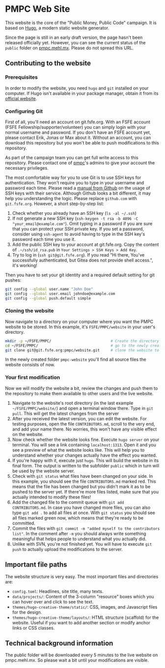 # PMPC Web Site

This website is the core of the "Public Money, Public Code" campaign. It is based on [Hugo](https://gohugo.io/), a modern static website generator.

Since the page is still in an early draft version, the page hasn't been released officially yet. However, you can see the current status of the `public` folder on [pmpc.mehl.mx](http://pmpc.mehl.mx). Please do not spread this URL.

## Contributing to the website

### Prerequisites

In order to modify the website, you need `hugo` and `git` installed on your computer. If Hugo isn't available in your package manager, obtain it from its [official website](https://gohugo.io).

### Configuring Git

First of all, you'll need an account on git.fsfe.org. With an FSFE account (FSFE Fellowship/supporter/volunteer) you can simply login with your normal username and password. If you don't have an FSFE account yet, please contact Erik, Jonas or Max about it. Without an account, you can download this repository but you won't be able to push modifications to this repository.

As part of the campaign team you can get full write access to this repository. Please contact one of [pmpc](https://git.fsfe.org/pmpc)'s admins to give your account the necessary privileges.

The most comfortable way for you to use Git is to use SSH keys for authentication. They won't require you to type in your username and password each time. Please read a [manual from Github](https://help.github.com/articles/connecting-to-github-with-ssh/) on the usage of SSH keys with their service. Although Github looks a bit different, it may help you understanding the logic. Please replace `github.com` with `git.fsfe.org`. However, a short step-by-step list:

1. Check whether you already have an SSH key (`ls -al ~/.ssh`)
2. If not generate a new SSH key (`ssh-keygen -t rsa -b 4096 -C "your_email@example.com"`). Omit typing in a password if you are sure that you can protect your SSH private key. If you set a password, consider using `ssh-agent` to avoid having to type in the SSH key's password each time you use it.
3. Add the public SSH key to your account at git.fsfe.org. Copy the content of `.~/ssh/id_rsa.pub` in `Your Settings > SSH Keys > Add Key`.
4. Try to log in (`ssh git@git.fsfe.org`). If you read "Hi there, You've successfully authenticated, but Gitea does not provide shell access.", it's working!

Then you have to set your git identity and a required default setting for git pushes:

```sh
git config --global user.name "John Doe"
git config --global user.email johndoe@example.com
git config --global push.default simple
```

### Cloning the website

Now navigate to a directory on your computer where you want the PMPC website to be stored. In this example, it's `FSFE/PMPC/website` in your user's directory.

```sh
mkdir -p ~/FSFE/PMPC/                           # Create the directory if it doesn't exist yet
cd ~/FSFE/PMPC/                                 # go to the newly created PMPC directory
git clone git@git.fsfe.org:pmpc/website.git     # clone the website to the folder website
```

In the newly created folder `pmpc-website` you'll find all source files the website consists of now.

### Your first modification

Now we will modify the website a bit, review the changes and push them to the repository to make them available to other users and the live website.

1. Navigate to the website's root directory (in the last example `~/FSFE/PMPC/website/`) and open a terminal window there. Type in `git pull`. This will get the latest changes from the server
2. After you received the latest version, you can edit the website. For testing purposes, open the file `CONTRIBUTORS.md`, scroll to the very end, and add your name there. No worries, this won't have any visible effect on the website.
3. Now check whether the website looks fine. Execute `hugo server` on your terminal. You will see a link containing `localhost:1313`. Open it and you see a preview of what the website looks like. This will help you to understand whether your changes actually have the effect you wanted.
4. If you're happy with it, execute just `hugo`. This will build the website in its final form. The output is written to the subfolder `public` which in turn will be used by the website server.
5. Check with `git status` what files have been changed on your side. In this example, you should see the file `CONTRIBUTORS.md` marked red. This means that the file has been changed but you didn't mark it as to be pushed to the server yet. If there're more files listed, make sure that you actually intended to modify these files!
6. Add the changed file to the commit queue with `git add CONTRIBUTORS.md`. In case you have changed more files, you can also type `git add .` to add all files at once. With `git status` you should see all files marked green now, which means that they're ready to be committed.
7. Commit the files with `git commit -m "added myself to the contributors list"`. In the comment after `-m` you should always write something meaningful that helps people to understand what you actually did.
8. Unlike with SVN, you're not finished yet. You will have to execute `git push` to actually upload the modifications to the server.


## Important file paths

The website structure is very easy. The most important files and directories are:

- `config.toml`: Headlines, site title, many texts.
- `data/projects/`: Content of the 3-column "resource" boxes which you can hover over and click to see the text.
- `themes/hugo-creative-theme/static/`: CSS, images, and Javascript files for the design.
- `themes/hugo-creative-theme/layouts/`: HTML structure (scaffold) for the website. Useful if you want to add another section or modify anchor links or CSS classes.

## Technical background information

The public folder will be downloaded every 5 minutes to the live website on pmpc.mehl.mx. So please wait a bit until your modifications are visible.
